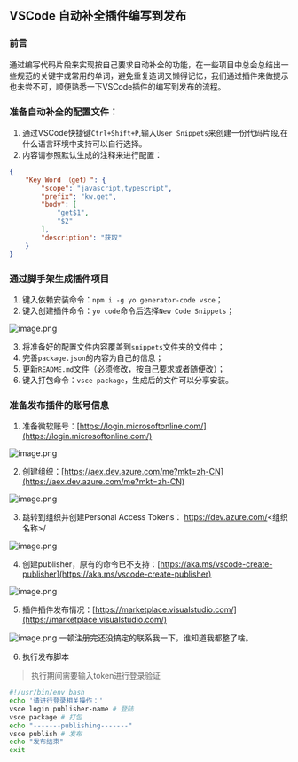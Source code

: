## VSCode 自动补全插件编写到发布
### 前言
通过编写代码片段来实现按自己要求自动补全的功能，在一些项目中总会总结出一些规范的关键字或常用的单词，避免重复造词又懒得记忆，我们通过插件来做提示也未尝不可，顺便熟悉一下VSCode插件的编写到发布的流程。
### 准备自动补全的配置文件：

1.  通过VSCode快捷键`Ctrl+Shift+P`,输入`User Snippets`来创建一份代码片段,在什么语言环境中支持可以自行选择。 
1.  内容请参照默认生成的注释来进行配置： 
```json
{
	"Key Word （get）": {
		"scope": "javascript,typescript",
		"prefix": "kw.get",
		"body": [
			"get$1",
			"$2"
		],
		"description": "获取"
	}
}
```


### 通过脚手架生成插件项目

1. 键入依赖安装命令：`npm i -g yo generator-code vsce`；
1. 键入创建插件命令：`yo code`命令后选择`New Code Snippets`；

![image.png](https://cdn.nlark.com/yuque/0/2021/png/2373519/1634525105567-0c1289fd-3fd6-4572-9b7f-3b4bd50138c9.png#clientId=ueadae60d-bf38-4&from=paste&height=444&id=ub50aa883&margin=%5Bobject%20Object%5D&name=image.png&originHeight=444&originWidth=469&originalType=binary&ratio=1&size=22668&status=done&style=none&taskId=u494769ed-bbbb-44e4-b8af-ebae9515ae9&width=469)

3. 将准备好的配置文件内容覆盖到`snippets`文件夹的文件中；
3. 完善`package.json`的内容为自己的信息；
3. 更新`README.md`文件（必须修改，按自己要求或者随便改）；
3. 键入打包命令：`vsce package`，生成后的文件可以分享安装。
### 准备发布插件的账号信息

1.  准备微软账号：[https://login.microsoftonline.com/](https://login.microsoftonline.com/) 

![image.png](https://cdn.nlark.com/yuque/0/2021/png/2373519/1634524507299-d1bd0d07-d6c9-44d9-9809-fa6ca61dfedd.png#clientId=ueadae60d-bf38-4&from=paste&height=460&id=uc8acd606&margin=%5Bobject%20Object%5D&name=image.png&originHeight=460&originWidth=556&originalType=binary&ratio=1&size=61948&status=done&style=none&taskId=u31de6535-cdf7-4a64-848f-d8983199347&width=556)

2.  创建组织：[https://aex.dev.azure.com/me?mkt=zh-CN](https://aex.dev.azure.com/me?mkt=zh-CN) 

![image.png](https://cdn.nlark.com/yuque/0/2021/png/2373519/1634524367431-1423e756-3ef8-454f-a841-3f01b7d41dfd.png#clientId=ueadae60d-bf38-4&from=paste&height=360&id=fSR2Y&margin=%5Bobject%20Object%5D&name=image.png&originHeight=360&originWidth=1250&originalType=binary&ratio=1&size=34063&status=done&style=none&taskId=ud235e05e-ab4d-42d2-9e47-fa27a13047e&width=1250)

3.  跳转到组织并创建Personal Access Tokens：
https://dev.azure.com/<组织名称>/ 

![image.png](https://cdn.nlark.com/yuque/0/2021/png/2373519/1634524389602-5a6d495f-1eed-4b9d-9180-420b9bb389da.png#clientId=ueadae60d-bf38-4&from=paste&height=463&id=u1babc24f&margin=%5Bobject%20Object%5D&name=image.png&originHeight=463&originWidth=1907&originalType=binary&ratio=1&size=43118&status=done&style=none&taskId=u02d5954f-b5b5-4884-91ce-84842760851&width=1907)

4.  创建publisher，原有的命令已不支持：[https://aka.ms/vscode-create-publisher](https://aka.ms/vscode-create-publisher) 

![image.png](https://cdn.nlark.com/yuque/0/2021/png/2373519/1634524324339-67804987-a50e-48a7-aad8-642ac7d00ba7.png#clientId=ueadae60d-bf38-4&from=paste&height=45&id=u6a00a4c3&margin=%5Bobject%20Object%5D&name=image.png&originHeight=45&originWidth=1096&originalType=binary&ratio=1&size=6646&status=done&style=none&taskId=uc94fd783-4799-4c3f-bd13-d58622a3cc2&width=1096)

5.  插件插件发布情况：[https://marketplace.visualstudio.com/](https://marketplace.visualstudio.com/) 

![image.png](https://cdn.nlark.com/yuque/0/2021/png/2373519/1634524278305-58365b21-ebb9-4543-a188-f25809ea3818.png#clientId=ueadae60d-bf38-4&from=paste&height=288&id=u3c6cf36f&margin=%5Bobject%20Object%5D&name=image.png&originHeight=288&originWidth=1225&originalType=binary&ratio=1&size=34754&status=done&style=none&taskId=u4e534ae7-87f6-4a10-b2c7-b9eb993d01e&width=1225)
一顿注册完还没搞定的联系我一下，谁知道我都整了啥。

6. 执行发布脚本
> 执行期间需要输入token进行登录验证

```sh
#!/usr/bin/env bash
echo '请进行登录相关操作：'
vsce login publisher-name # 登陆
vsce package # 打包
echo "-------publishing-------"
vsce publish # 发布
echo "发布结束"
exit
```
